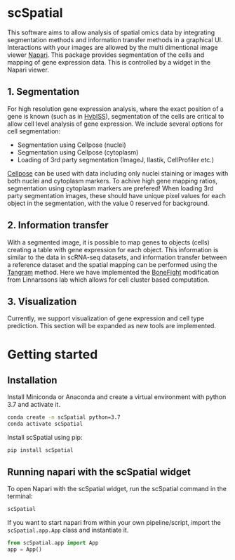 # scSpatial
This software aims to allow analysis of spatial omics data by integrating segmentation methods and information transfer methods in a graphical UI. Interactions with your images are allowed by the multi dimentional image viewer [Napari](https://napari.org/). This package provides segmentation  of the cells and mapping of gene expression data. This is controlled by a widget in the Napari viewer.

## 1. Segmentation
For high resolution gene expression analysis, where the exact position of a gene is known (such as in [HybISS](https://pubmed.ncbi.nlm.nih.gov/32990747/)), segmentation of the cells are critical to allow cell level analysis of gene expression. We include several options for cell segmentation:

*   Segmentation using Cellpose (nuclei)
*   Segmentation using Cellpose (cytoplasm)
*   Loading of 3rd party segmentation (ImageJ, Ilastik, CellProfiler etc.)

[Cellpose](http://www.cellpose.org/) can be used with data including only nuclei staining or images with both nuclei and cytoplasm markers. To achive high gene mapping ratios, segmentation using cytoplasm markers are prefered! When loading 3rd party segmentation images, these should have unique pixel values for each object in the segmentation, with the value 0 reserved for background.

## 2. Information transfer
With a segmented image, it is possible to map genes to objects (cells) creating a table with gene expression for each object. This information is similar to the data in scRNA-seq datasets, and information transfer between a reference dataset and the spatial mapping can be performed using the [Tangram](https://www.nature.com/articles/s41592-021-01264-7) method. Here we have implemented the [BoneFight](https://github.com/linnarsson-lab/BoneFight) modification from Linnarssons lab which allows for cell cluster based computation.

## 3. Visualization
Currently, we support visualization of gene expression and cell type prediction. This section will be expanded as new tools are implemented.

# Getting started
## Installation
Install Miniconda or Anaconda and create a virtual environment with python 3.7 and activate it.
```bash
conda create -n scSpatial python=3.7
conda activate scSpatial
```
Install scSpatial using pip:
 ```
 pip install scSpatial
 ```
## Running napari with the scSpatial widget
To open Napari with the scSpatial widget, run the scSpatial command in the terminal:
```bash
scSpatial
```

If you want to start napari from within your own pipeline/script, import the `scSpatial.app.App` class and instantiate it.

```python
from scSpatial.app import App
app = App()
```





